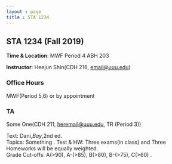 ```yaml
---
layout : page
title : STA 1234
---
```


## STA 1234 (Fall 2019)

**Time & Location**: MWF Period 4 ABH 203

**Instructor**: Heejun Shin(CDH 216, email@uuu.edu)

### Office Hours
MWF(Period 5,6) or by appointment

### TA
Some One(CDH 211, heremail@uuu.edu, TR (Period 3))

Text: Dani,_Bay_,2nd ed.  
Topics: Something . 
Test & HW: Three exams(in class) and Three Homeworks will be equally weighted.  
Grade Cut-offs: A(>90), A-(>85), B(>80), B-(>75), C(>60) . 
